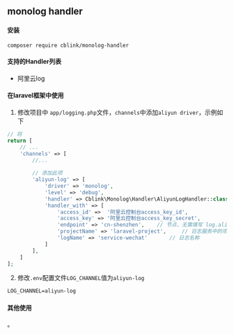 ## monolog handler

#### 安装
`composer require cblink/monolog-handler`

#### 支持的Handler列表

- 阿里云log


#### 在laravel框架中使用

1. 修改项目中 `app/logging.php`文件，`channels`中添加`aliyun driver`，示例如下
```php
// 将
return [
    // ...
    'channels' => [
        //... 
        
        // 添加此项
        'aliyun-log' => [
            'driver' => 'monolog',
            'level' => 'debug',
            'handler' => Cblink\Monolog\Handler\AliyunLogHandler::class,
            'handler_with' => [
                'access_id' =>  '阿里云控制台access_key_id',
                'access_key' => '阿里云控制台access_key_secret',
                'endpoint' => 'cn-shenzhen',    // 节点，无需填写 log.aliyuncs.com
                'projectName' => 'laravel-project',     // 日志服务中的项目名称
                'logName' => 'service-wechat'       // 日志名称
            ]
        ],
    ]   
];
```

2. 修改`.env`配置文件`LOG_CHANNEL`值为`aliyun-log`

```txt
LOG_CHANNEL=aliyun-log
```

#### 其他使用

。
